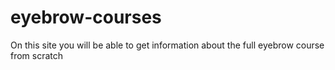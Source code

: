 # eyebrow-courses
On this site you will be able to get information about the full eyebrow course from scratch
